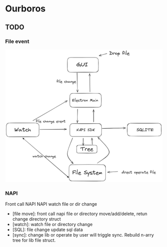 # Ourboros

## TODO

### File event

![](./doc/file_event.png)

### NAPI

Front call NAPI
NAPI watch file or dir change

- [file move]: front call napi file or directory move/add/delete, retun change directory struct
- [watch]: watch file or directory change
- [SQL]: file change update sql data
- [sync]: change lib or operate by user will triggle sync. Rebuild n-arry tree for lib file struct.
